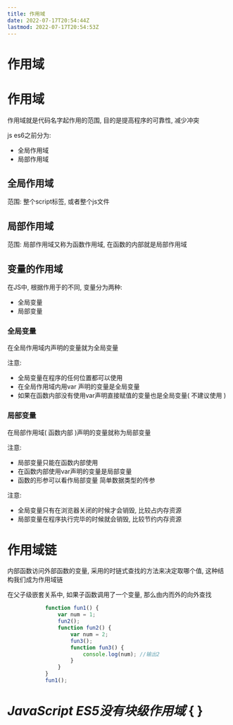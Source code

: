 ```yaml
---
title: 作用域
date: 2022-07-17T20:54:44Z
lastmod: 2022-07-17T20:54:53Z
---
```


# 作用域

# 作用域

作用域就是代码名字起作用的范围, 目的是提高程序的可靠性, 减少冲突

js es6之前分为:

* 全局作用域
* 局部作用域

## 全局作用域

范围: 整个script标签, 或者整个js文件

## 局部作用域

范围: 局部作用域又称为函数作用域, 在函数的内部就是局部作用域

## 变量的作用域

在JS中, 根据作用于的不同, 变量分为两种:

* 全局变量
* 局部变量

### 全局变量

在全局作用域内声明的变量就为全局变量

注意:

* 全局变量在程序的任何位置都可以使用
* 在全局作用域内用var 声明的变量是全局变量
* 如果在函数内部没有使用var声明直接赋值的变量也是全局变量( 不建议使用 )

### 局部变量

在局部作用域( 函数内部 )声明的变量就称为局部变量

注意:

* 局部变量只能在函数内部使用
* 在函数内部使用var声明的变量是局部变量
* 函数的形参可以看作局部变量 简单数据类型的传参

注意:

* 全局变量只有在浏览器关闭的时候才会销毁, 比较占内存资源
* 局部变量在程序执行完毕的时候就会销毁, 比较节约内存资源

# 作用域链

内部函数访问外部函数的变量, 采用的时链式查找的方法来决定取哪个值, 这种结构我们成为作用域链

在父子级嵌套关系中,  如果子函数调用了一个变量, 那么由内而外的向外查找

```JavaScript
            function fun1() {
                var num = 1;
                fun2();
                function fun2() {
                    var num = 2;
                    fun3();
                    function fun3() {
                        console.log(num); //输出2
                    }
                }
            }
            fun1();
```

# ***JavaScript ES5没有块级作用域*** { }
